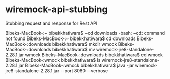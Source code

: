 # wiremock-api-stubbing
Stubbing request and response for Rest API


Bibeks-MacBook-:~ bibekkhatiwara$ ~cd downloads
-bash: ~cd: command not found
Bibeks-MacBook-:~ bibekkhatiwara$ cd downloads
Bibeks-MacBook-:downloads bibekkhatiwara$ mkdir wmock
Bibeks-MacBook-:downloads bibekkhatiwara$ mv wiremock-jre8-standalone-2.28.1.jar wmock
Bibeks-MacBook-:downloads bibekkhatiwara$ cd wmock
Bibeks-MacBook-:wmock bibekkhatiwara$ ls
wiremock-jre8-standalone-2.28.1.jar
Bibeks-MacBook-:wmock bibekkhatiwara$ java -jar wiremock-jre8-standalone-2.28.1.jar --port 8080 --verbose


